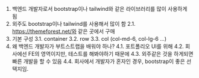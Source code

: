 1. 백엔드 개발자로서 bootstrap이나 tailwind와 같은 라이브러리를 많이 사용하게 됨
2. 외주도 bootstrap이나 tailwind를 사용해서 많이 함
2.1. https://themeforest.net/와 같은 곳에서 구매
3. 기본 구성
3.1. container
3.2. row
3.3. col (col-md-6, col-lg-6 ...)
4. 왜 백엔드 개발자가 부트스트랩을 배워야 하나?
4.1. 포트폴리오 UI를 위해
4.2. 회사에선 FE의 영역이지만, 테스트를 해봐야하기 때문에
4.3. 외주같은 것을 하게되면 빠른 개발을 할 수 있음
4.4. 회사에서 개발자가 혼자인 경우, bootstrap이 좋은 선택지임.